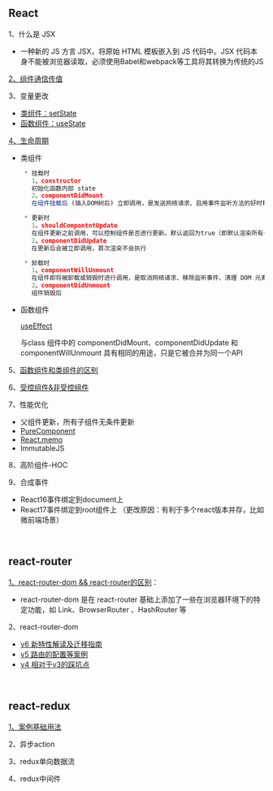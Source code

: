 ## React
1、什么是 JSX 

* 一种新的 JS 方言 JSX，将原始 HTML 模板嵌入到 JS 代码中。JSX 代码本身不能被浏览器读取，必须使用Babel和webpack等工具将其转换为传统的JS

[2、组件通信传值](https://github.com/yang1212/collection-about/issues/6)

3、变量更改

* [类组件：setState](https://github.com/yang1212/collection-about/issues/12)
* [函数组件：useState](https://github.com/yang1212/collection-about/issues/34)

[4、生命周期](https://juejin.cn/post/6914112105964634119)

 * 类组件
   ```js
    * 挂载时
      1、constructor
      初始化函数内部 state
      2、componentDidMount
      在组件挂载后 (插入DOM树后) 立即调用，是发送网络请求、启用事件监听方法的好时机

    * 更新时
      1、shouldCompontntUpdate
      在组件更新之前调用，可以控制组件是否进行更新。默认返回为true（即默认渲染所有子组件）
      2、componentDidUpdate
      在更新后会被立即调用，首次渲染不会执行

    * 卸载时
      1、componentWillUnmount
      在组件即将被卸载或销毁时进行调用，是取消网络请求、移除监听事件、清理 DOM 元素、清理定时器等操作的好时机
      2、componentDidUnmount
      组件销毁后
   ```
  
  * 函数组件
  
    [useEffect](https://github.com/yang1212/collection-about/issues/34)

    与class 组件中的 componentDidMount、componentDidUpdate 和 componentWillUnmount 具有相同的用途，只是它被合并为同一个API

5、[函数组件和类组件的区别](https://juejin.cn/post/6867028553629138952)

6、[受控组件&非受控组件](https://juejin.cn/post/6858276396968951822#comment)

7、性能优化

* 父组件更新，所有子组件无条件更新
* [PureComponent](https://juejin.cn/post/6844903480369512455)
* [React.memo](https://1349279985.github.io/%E4%BC%98%E5%8C%96React-memo%E6%B8%B2%E6%9F%93%E5%88%A4%E5%88%AB%E6%9C%BA%E5%88%B6%E5%8F%8A%E5%AE%9E%E6%88%98/)
* ImmutableJS

8、高阶组件-HOC

9、合成事件

* React16事件绑定到document上
* React17事件绑定到root组件上 （更改原因：有利于多个react版本并存，比如微前端场景）
<br/>

## react-router
[1、react-router-dom && react-router的区别](https://hexuanzhang.github.io/2018/03/01/react-router/)：

* react-router-dom 是在 react-router 基础上添加了一些在浏览器环境下的特定功能，如 Link、BrowserRouter 、HashRouter 等

2、react-router-dom

* [v6 新特性解读及迁移指南](https://juejin.cn/post/6844904096059621389)
* [v5 路由的配置等案例](https://segmentfault.com/a/1190000020812860)
* [v4 相对于v3的踩坑点](https://juejin.cn/post/6844903640839225358)


<br/>

## react-redux
[1、案例基础用法](https://github.com/yang1212/collection-about/issues/7)

2、异步action

3、redux单向数据流

4、redux中间件
